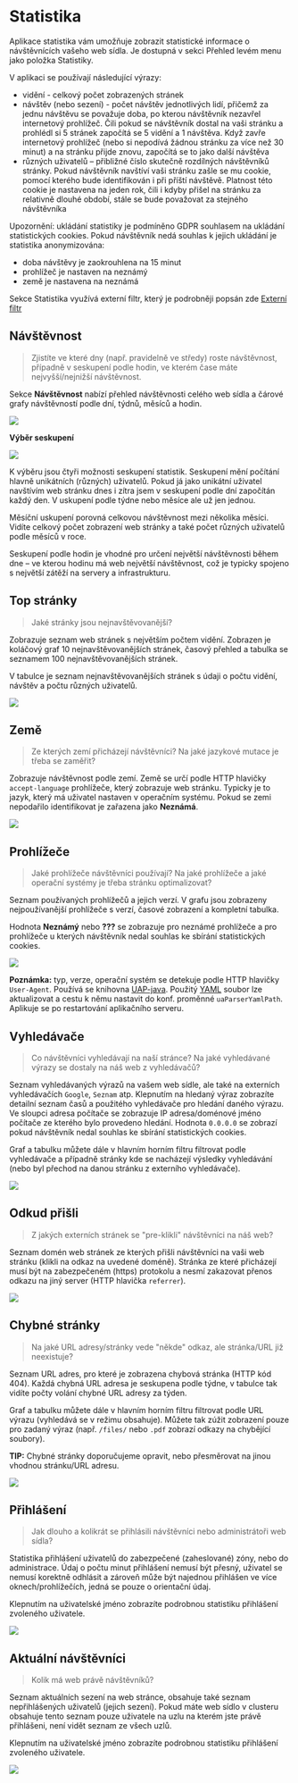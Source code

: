 # Statistika

Aplikace statistika vám umožňuje zobrazit statistické informace o návštěvnících vašeho web sídla. Je dostupná v sekci Přehled levém menu jako položka Statistiky.

V aplikaci se používají následující výrazy:
- vidění - celkový počet zobrazených stránek
- návštěv (nebo sezení) - počet návštěv jednotlivých lidí, přičemž za jednu návštěvu se považuje doba, po kterou návštěvník nezavřel internetový prohlížeč. Čili pokud se návštěvník dostal na vaši stránku a prohlédl si 5 stránek započítá se 5 vidění a 1 návštěva. Když zavře internetový prohlížeč (nebo si nepodívá žádnou stránku za více než 30 minut) a na stránku přijde znovu, započítá se to jako další návštěva
- různých uživatelů – přibližné číslo skutečně rozdílných návštěvníků stránky. Pokud návštěvník navštíví vaši stránku zašle se mu cookie, pomocí kterého bude identifikován i při příští návštěvě. Platnost této cookie je nastavena na jeden rok, čili i kdyby přišel na stránku za relativně dlouhé období, stále se bude považovat za stejného návštěvníka

Upozornění: ukládání statistiky je podmíněno GDPR souhlasem na ukládání statistických cookies. Pokud návštěvník nedá souhlas k jejich ukládání je statistika anonymizována:
- doba návštěvy je zaokrouhlena na 15 minut
- prohlížeč je nastaven na neznámý
- země je nastavena na neznámá

Sekce Statistika využívá externí filtr, který je podrobněji popsán zde [Externí filtr](./external-filter.md)

## Návštěvnost

> Zjistíte ve které dny (např. pravidelně ve středy) roste návštěvnost, případně v seskupení podle hodin, ve kterém čase máte nejvyšší/nejnižší návštěvnost.

Sekce **Návštěvnost** nabízí přehled návštěvnosti celého web sídla a čárové grafy návštěvností podle dní, týdnů, měsíců a hodin.

![](stats-page.png)

**Výběr seskupení**

![](stats-statType.png)

K výběru jsou čtyři možnosti seskupení statistik. Seskupení mění počítání hlavně unikátních (různých) uživatelů. Pokud já jako unikátní uživatel navštívím web stránku dnes i zítra jsem v seskupení podle dní započítán každý den. V uskupení podle týdne nebo měsíce ale už jen jednou.

Měsíční uskupení porovná celkovou návštěvnost mezi několika měsíci. Vidíte celkový počet zobrazení web stránky a také počet různých uživatelů podle měsíců v roce.

Seskupení podle hodin je vhodné pro určení největší návštěvnosti během dne – ve kterou hodinu má web největší návštěvnost, což je typicky spojeno s největší zátěží na servery a infrastrukturu.

## Top stránky

> Jaké stránky jsou nejnavštěvovanější?

Zobrazuje seznam web stránek s největším počtem vidění. Zobrazen je koláčový graf 10 nejnavštěvovanějších stránek, časový přehled a tabulka se seznamem 100 nejnavštěvovanějších stránek.

V tabulce je seznam nejnavštěvovanějších stránek s údaji o počtu vidění, návštěv a počtu různých uživatelů.

![](top-page.png)

## Země

> Ze kterých zemí přicházejí návštěvníci? Na jaké jazykové mutace je třeba se zaměřit?

Zobrazuje návštěvnost podle zemí. Země se určí podle HTTP hlavičky `accept-language` prohlížeče, který zobrazuje web stránku. Typicky je to jazyk, který má uživatel nastaven v operačním systému. Pokud se zemi nepodařilo identifikovat je zařazena jako **Neznámá**.

![](country-page.png)

## Prohlížeče

> Jaké prohlížeče návštěvníci používají? Na jaké prohlížeče a jaké operační systémy je třeba stránku optimalizovat?

Seznam používaných prohlížečů a jejich verzí. V grafu jsou zobrazeny nejpoužívanější prohlížeče s verzí, časové zobrazení a kompletní tabulka.

Hodnota **Neznámý** nebo **???** se zobrazuje pro neznámé prohlížeče a pro prohlížeče u kterých návštěvník nedal souhlas ke sbírání statistických cookies.

![](browser-page.png)

**Poznámka:** typ, verze, operační systém se detekuje podle HTTP hlavičky `User-Agent`. Používá se knihovna [UAP-java](https://github.com/ua-parser/uap-java). Použitý [YAML](https://github.com/ua-parser/uap-core/blob/master/regexes.yaml) soubor lze aktualizovat a cestu k němu nastavit do konf. proměnné `uaParserYamlPath`. Aplikuje se po restartování aplikačního serveru.

## Vyhledávače

> Co návštěvníci vyhledávají na naší stránce? Na jaké vyhledávané výrazy se dostaly na náš web z vyhledávačů?

Seznam vyhledávaných výrazů na vašem web sídle, ale také na externích vyhledávačích `Google`, `Seznam` atp. Klepnutím na hledaný výraz zobrazíte detailní seznam časů a použitého vyhledávače pro hledání daného výrazu. Ve sloupci adresa počítače se zobrazuje IP adresa/doménové jméno počítače ze kterého bylo provedeno hledání. Hodnota `0.0.0.0` se zobrazí pokud návštěvník nedal souhlas ke sbírání statistických cookies.

Graf a tabulku můžete dále v hlavním horním filtru filtrovat podle vyhledávače a případně stránky kde se nacházejí výsledky vyhledávání (nebo byl přechod na danou stránku z externího vyhledávače).

![](search-engines-page.png)

## Odkud přišli

> Z jakých externích stránek se "pre-klikli" návštěvníci na náš web?

Seznam domén web stránek ze kterých přišli návštěvníci na vaši web stránku (klikli na odkaz na uvedené doméně). Stránka ze které přicházejí musí být na zabezpečeném (https) protokolu a nesmí zakazovat přenos odkazu na jiný server (HTTP hlavička `referrer`).

![](referer-page.png)

## Chybné stránky

> Na jaké URL adresy/stránky vede "někde" odkaz, ale stránka/URL již neexistuje?

Seznam URL adres, pro které je zobrazena chybová stránka (HTTP kód 404). Každá chybná URL adresa je seskupena podle týdne, v tabulce tak vidíte počty volání chybné URL adresy za týden.

Graf a tabulku můžete dále v hlavním horním filtru filtrovat podle URL výrazu (vyhledává se v režimu obsahuje). Můžete tak zúžit zobrazení pouze pro zadaný výraz (např. `/files/` nebo `.pdf` zobrazí odkazy na chybějící soubory).

**TIP:** Chybné stránky doporučujeme opravit, nebo přesměrovat na jinou vhodnou stránku/URL adresu.

![](error-page.png)

## Přihlášení

> Jak dlouho a kolikrát se přihlásili návštěvníci nebo administrátoři web sídla?

Statistika přihlášení uživatelů do zabezpečené (zaheslované) zóny, nebo do administrace. Údaj o počtu minut přihlášení nemusí být přesný, uživatel se nemusí korektně odhlásit a zároveň může být najednou přihlášen ve více oknech/prohlížečích, jedná se pouze o orientační údaj.

Klepnutím na uživatelské jméno zobrazíte podrobnou statistiku přihlášení zvoleného uživatele.

![](logon-user-page.png)

## Aktuální návštěvníci

> Kolik má web právě návštěvníků?

Seznam aktuálních sezení na web stránce, obsahuje také seznam nepřihlášených uživatelů (jejich sezení). Pokud máte web sídlo v clusteru obsahuje tento seznam pouze uživatele na uzlu na kterém jste právě přihlášeni, není vidět seznam ze všech uzlů.

Klepnutím na uživatelské jméno zobrazíte podrobnou statistiku přihlášení zvoleného uživatele.

![](logon-current-page.png)
